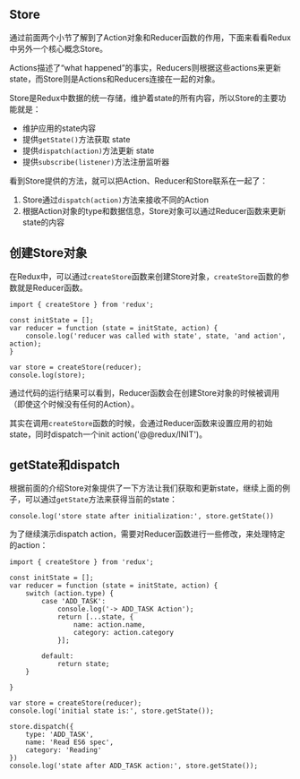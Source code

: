 ## Store

通过前面两个小节了解到了Action对象和Reducer函数的作用，下面来看看Redux中另外一个核心概念Store。

Actions描述了“what happened”的事实，Reducers则根据这些actions来更新state，而Store则是Actions和Reducers连接在一起的对象。

Store是Redux中数据的统一存储，维护着state的所有内容，所以Store的主要功能就是：

- 维护应用的state内容
- 提供`getState()`方法获取 state
- 提供`dispatch(action)`方法更新 state
- 提供`subscribe(listener)`方法注册监听器

看到Store提供的方法，就可以把Action、Reducer和Store联系在一起了：

1. Store通过`dispatch(action)`方法来接收不同的Action
2. 根据Action对象的type和数据信息，Store对象可以通过Reducer函数来更新state的内容


## 创建Store对象

在Redux中，可以通过`createStore`函数来创建Store对象，`createStore`函数的参数就是Reducer函数。

    import { createStore } from 'redux';
    
    const initState = [];
    var reducer = function (state = initState, action) {
        console.log('reducer was called with state', state, 'and action', action);
    }
    
    var store = createStore(reducer);
    console.log(store);
    
通过代码的运行结果可以看到，Reducer函数会在创建Store对象的时候被调用（即使这个时候没有任何的Action）。

其实在调用`createStore`函数的时候，会通过Reducer函数来设置应用的初始state，同时dispatch一个init action('@@redux/INIT')。    


## getState和dispatch

根据前面的介绍Store对象提供了一下方法让我们获取和更新state，继续上面的例子，可以通过`getState`方法来获得当前的state：

    console.log('store state after initialization:', store.getState())

为了继续演示dispatch action，需要对Reducer函数进行一些修改，来处理特定的action：

    import { createStore } from 'redux';
    
    const initState = [];
    var reducer = function (state = initState, action) {
        switch (action.type) {
            case 'ADD_TASK':
                console.log('-> ADD_TASK Action');
                return [...state, {
                    name: action.name,
                    category: action.category
                }];
                
            default:
                return state;
        }
        
    }
    
    var store = createStore(reducer);
    console.log('initial state is:', store.getState());
    
    store.dispatch({
        type: 'ADD_TASK',
        name: 'Read ES6 spec',
        category: 'Reading'
    })
    console.log('state after ADD_TASK action:', store.getState());